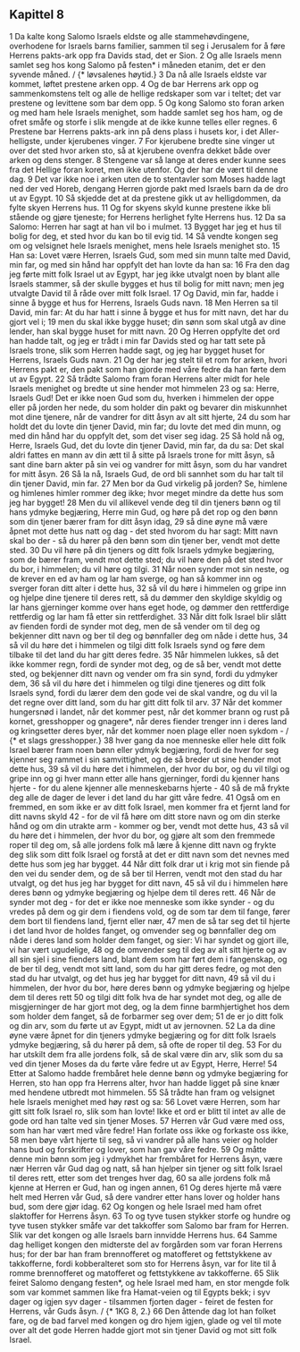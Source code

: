 ## Kapittel 8

1 Da kalte kong Salomo Israels eldste og alle stammehøvdingene, overhodene for Israels barns familier, sammen til seg i Jerusalem for å føre Herrens pakts-ark opp fra Davids stad, det er Sion.
2 Og alle Israels menn samlet seg hos kong Salomo på festen* i måneden etanim, det er den syvende måned. / {* løvsalenes høytid.}
3 Da nå alle Israels eldste var kommet, løftet prestene arken opp.
4 Og de bar Herrens ark opp og sammenkomstens telt og alle de hellige redskaper som var i teltet; det var prestene og levittene som bar dem opp.
5 Og kong Salomo sto foran arken og med ham hele Israels menighet, som hadde samlet seg hos ham, og de ofret småfe og storfe i slik mengde at de ikke kunne telles eller regnes.
6 Prestene bar Herrens pakts-ark inn på dens plass i husets kor, i det Aller-helligste, under kjerubenes vinger.
7 For kjerubene bredte sine vinger ut over det sted hvor arken sto, så at kjerubene ovenfra dekket både over arken og dens stenger.
8 Stengene var så lange at deres ender kunne sees fra det Hellige foran koret, men ikke utenfor. Og der har de vært til denne dag.
9 Det var ikke noe i arken uten de to stentavler som Moses hadde lagt ned der ved Horeb, dengang Herren gjorde pakt med Israels barn da de dro ut av Egypt.
10 Så skjedde det at da prestene gikk ut av helligdommen, da fylte skyen Herrens hus.
11 Og for skyens skyld kunne prestene ikke bli stående og gjøre tjeneste; for Herrens herlighet fylte Herrens hus.
12 Da sa Salomo: Herren har sagt at han vil bo i mulmet.
13 Bygget har jeg et hus til bolig for deg, et sted hvor du kan bo til evig tid.
14 Så vendte kongen seg om og velsignet hele Israels menighet, mens hele Israels menighet sto.
15 Han sa: Lovet være Herren, Israels Gud, som med sin munn talte med David, min far, og med sin hånd har oppfylt det han lovte da han sa:
16 Fra den dag jeg førte mitt folk Israel ut av Egypt, har jeg ikke utvalgt noen by blant alle Israels stammer, så der skulle bygges et hus til bolig for mitt navn; men jeg utvalgte David til å råde over mitt folk Israel.
17 Og David, min far, hadde i sinne å bygge et hus for Herrens, Israels Guds navn.
18 Men Herren sa til David, min far: At du har hatt i sinne å bygge et hus for mitt navn, det har du gjort vel i;
19 men du skal ikke bygge huset; din sønn som skal utgå av dine lender, han skal bygge huset for mitt navn.
20 Og Herren oppfylte det ord han hadde talt, og jeg er trådt i min far Davids sted og har tatt sete på Israels trone, slik som Herren hadde sagt, og jeg har bygget huset for Herrens, Israels Guds navn.
21 Og der har jeg stelt til et rom for arken, hvori Herrens pakt er, den pakt som han gjorde med våre fedre da han førte dem ut av Egypt.
22 Så trådte Salomo fram foran Herrens alter midt for hele Israels menighet og bredte ut sine hender mot himmelen
23 og sa: Herre, Israels Gud! Det er ikke noen Gud som du, hverken i himmelen der oppe eller på jorden her nede, du som holder din pakt og bevarer din miskunnhet mot dine tjenere, når de vandrer for ditt åsyn av alt sitt hjerte,
24 du som har holdt det du lovte din tjener David, min far; du lovte det med din munn, og med din hånd har du oppfylt det, som det viser seg idag.
25 Så hold nå og, Herre, Israels Gud, det du lovte din tjener David, min far, da du sa: Det skal aldri fattes en mann av din ætt til å sitte på Israels trone for mitt åsyn, så sant dine barn akter på sin vei og vandrer for mitt åsyn, som du har vandret for mitt åsyn.
26 Så la nå, Israels Gud, de ord bli sannhet som du har talt til din tjener David, min far.
27 Men bor da Gud virkelig på jorden? Se, himlene og himlenes himler rommer deg ikke; hvor meget mindre da dette hus som jeg har bygget!
28 Men du vil allikevel vende deg til din tjeners bønn og til hans ydmyke begjæring, Herre min Gud, og høre på det rop og den bønn som din tjener bærer fram for ditt åsyn idag,
29 så dine øyne må være åpnet mot dette hus natt og dag - det sted hvorom du har sagt: Mitt navn skal bo der - så du hører på den bønn som din tjener ber, vendt mot dette sted.
30 Du vil høre på din tjeners og ditt folk Israels ydmyke begjæring, som de bærer fram, vendt mot dette sted; du vil høre den på det sted hvor du bor, i himmelen; du vil høre og tilgi.
31 Når noen synder mot sin neste, og de krever en ed av ham og lar ham sverge, og han så kommer inn og sverger foran ditt alter i dette hus,
32 så vil du høre i himmelen og gripe inn og hjelpe dine tjenere til deres rett, så du dømmer den skyldige skyldig og lar hans gjerninger komme over hans eget hode, og dømmer den rettferdige rettferdig og lar ham få etter sin rettferdighet.
33 Når ditt folk Israel blir slått av fienden fordi de synder mot deg, men de så vender om til deg og bekjenner ditt navn og ber til deg og bønnfaller deg om nåde i dette hus,
34 så vil du høre det i himmelen og tilgi ditt folk Israels synd og føre dem tilbake til det land du har gitt deres fedre.
35 Når himmelen lukkes, så det ikke kommer regn, fordi de synder mot deg, og de så ber, vendt mot dette sted, og bekjenner ditt navn og vender om fra sin synd, fordi du ydmyker dem,
36 så vil du høre det i himmelen og tilgi dine tjeneres og ditt folk Israels synd, fordi du lærer dem den gode vei de skal vandre, og du vil la det regne over ditt land, som du har gitt ditt folk til arv.
37 Når det kommer hungersnød i landet, når det kommer pest, når det kommer brann og rust på kornet, gresshopper og gnagere*, når deres fiender trenger inn i deres land og kringsetter deres byer, når det kommer noen plage eller noen sykdom - / {* et slags gresshopper.}
38 hver gang da noe menneske eller hele ditt folk Israel bærer fram noen bønn eller ydmyk begjæring, fordi de hver for seg kjenner seg rammet i sin samvittighet, og de så breder ut sine hender mot dette hus,
39 så vil du høre det i himmelen, der hvor du bor, og du vil tilgi og gripe inn og gi hver mann etter alle hans gjerninger, fordi du kjenner hans hjerte - for du alene kjenner alle menneskebarns hjerte -
40 så de må frykte deg alle de dager de lever i det land du har gitt våre fedre.
41 Også om en fremmed, en som ikke er av ditt folk Israel, men kommer fra et fjernt land for ditt navns skyld
42 - for de vil få høre om ditt store navn og om din sterke hånd og om din utrakte arm - kommer og ber, vendt mot dette hus,
43 så vil du høre det i himmelen, der hvor du bor, og gjøre alt som den fremmede roper til deg om, så alle jordens folk må lære å kjenne ditt navn og frykte deg slik som ditt folk Israel og forstå at det er ditt navn som det nevnes med dette hus som jeg har bygget.
44 Når ditt folk drar ut i krig mot sin fiende på den vei du sender dem, og de så ber til Herren, vendt mot den stad du har utvalgt, og det hus jeg har bygget for ditt navn,
45 så vil du i himmelen høre deres bønn og ydmyke begjæring og hjelpe dem til deres rett.
46 Når de synder mot deg - for det er ikke noe menneske som ikke synder - og du vredes på dem og gir dem i fiendens vold, og de som tar dem til fange, fører dem bort til fiendens land, fjernt eller nær,
47 men de så tar seg det til hjerte i det land hvor de holdes fanget, og omvender seg og bønnfaller deg om nåde i deres land som holder dem fanget, og sier: Vi har syndet og gjort ille, vi har vært ugudelige,
48 og de omvender seg til deg av alt sitt hjerte og av all sin sjel i sine fienders land, blant dem som har ført dem i fangenskap, og de ber til deg, vendt mot sitt land, som du har gitt deres fedre, og mot den stad du har utvalgt, og det hus jeg har bygget for ditt navn,
49 så vil du i himmelen, der hvor du bor, høre deres bønn og ydmyke begjæring og hjelpe dem til deres rett
50 og tilgi ditt folk hva de har syndet mot deg, og alle de misgjerninger de har gjort mot deg, og la dem finne barmhjertighet hos dem som holder dem fanget, så de forbarmer seg over dem;
51 de er jo ditt folk og din arv, som du førte ut av Egypt, midt ut av jernovnen.
52 La da dine øyne være åpnet for din tjeners ydmyke begjæring og for ditt folk Israels ydmyke begjæring, så du hører på dem, så ofte de roper til deg.
53 For du har utskilt dem fra alle jordens folk, så de skal være din arv, slik som du sa ved din tjener Moses da du førte våre fedre ut av Egypt, Herre, Herre!
54 Etter at Salomo hadde frembåret hele denne bønn og ydmyke begjæring for Herren, sto han opp fra Herrens alter, hvor han hadde ligget på sine knær med hendene utbredt mot himmelen.
55 Så trådte han fram og velsignet hele Israels menighet med høy røst og sa:
56 Lovet være Herren, som har gitt sitt folk Israel ro, slik som han lovte! Ikke et ord er blitt til intet av alle de gode ord han talte ved sin tjener Moses.
57 Herren vår Gud være med oss, som han har vært med våre fedre! Han forlate oss ikke og forkaste oss ikke,
58 men bøye vårt hjerte til seg, så vi vandrer på alle hans veier og holder hans bud og forskrifter og lover, som han gav våre fedre.
59 Og måtte denne min bønn som jeg i ydmykhet har frembåret for Herrens åsyn, være nær Herren vår Gud dag og natt, så han hjelper sin tjener og sitt folk Israel til deres rett, etter som det trenges hver dag,
60 sa alle jordens folk må kjenne at Herren er Gud, han og ingen annen,
61 Og deres hjerte må være helt med Herren vår Gud, så dere vandrer etter hans lover og holder hans bud, som dere gjør idag.
62 Og kongen og hele Israel med ham ofret slaktoffer for Herrens åsyn.
63 To og tyve tusen stykker storfe og hundre og tyve tusen stykker småfe var det takkoffer som Salomo bar fram for Herren. Slik var det kongen og alle Israels barn innvidde Herrens hus.
64 Samme dag helliget kongen den midterste del av forgården som var foran Herrens hus; for der bar han fram brennofferet og matofferet og fettstykkene av takkofferne, fordi kobberalteret som sto for Herrens åsyn, var for lite til å romme brennofferet og matofferet og fettstykkene av takkofferne.
65 Slik feiret Salomo dengang festen*, og hele Israel med ham, en stor mengde folk som var kommet sammen like fra Hamat-veien og til Egypts bekk; i syv dager og igjen syv dager - tilsammen fjorten dager - feiret de festen for Herrens, vår Guds åsyn. / {* 1KG 8, 2.}
66 Den åttende dag lot han folket fare, og de bad farvel med kongen og dro hjem igjen, glade og vel til mote over alt det gode Herren hadde gjort mot sin tjener David og mot sitt folk Israel.
